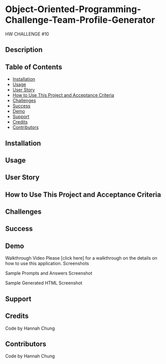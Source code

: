 # Object-Oriented-Programming-Challenge-Team-Profile-Generator
HW CHALLENGE #10

## Description
<!--description here -->


## Table of Contents
* [Installation](#installation)
* [Usage](#usage) 
* [User Story](#userstory)
* [How to Use This Project and Acceptance Criteria](#HowtoUseThisProjectandAcceptanceCriteria)
* [Challenges](#Challenges)
* [Success](#Success) 
* [Demo](#Demo)
* [Support](#Support)
* [Credits](#Credits)
* [Contributors](#Contributors)

## Installation

## Usage

## User Story

## How to Use This Project and Acceptance Criteria


## Challenges

## Success

## Demo 

Walkthrough Video
Please [click here]<!--(https://youtube.com)--> for a walkthrough on the details on how to use this application.
Screenshots

Sample Prompts and Answers Screenshot 
<!-- ![Prompts and Answers](./assets/images/10-object-oriented-programming-homework-demo.png) -->

Sample Generated HTML Screenshot
<!-- ![generated HTML](./assets/images/10-object-oriented-programming-homework-demo.png) -->

## Support

## Credits
Code by Hannah Chung

## Contributors 
Code by Hannah Chung


